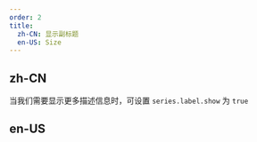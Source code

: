 ```yaml
---
order: 2
title:
  zh-CN: 显示副标题
  en-US: Size
---
```


## zh-CN

当我们需要显示更多描述信息时，可设置 `series.label.show` 为 `true`

## en-US

````jsx
````
